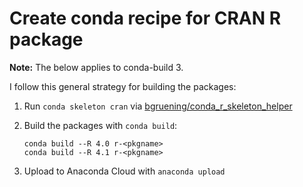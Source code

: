 # Create conda recipe for CRAN R package

**Note:** The below applies to conda-build 3.

I follow this general strategy for building the packages:

1. Run `conda skeleton cran` via
[bgruening/conda_r_skeleton_helper][helper]

1. Build the packages with `conda build`:

    ```
    conda build --R 4.0 r-<pkgname>
    conda build --R 4.1 r-<pkgname>
    ```

1. Upload to Anaconda Cloud with `anaconda upload`

[helper]: https://github.com/bgruening/conda_r_skeleton_helper

